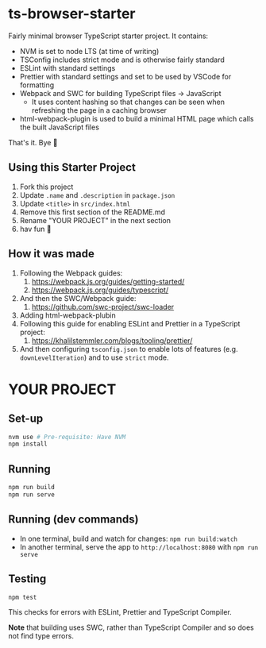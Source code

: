 # ts-browser-starter

Fairly minimal browser TypeScript starter project. It contains:

- NVM is set to node LTS (at time of writing)
- TSConfig includes strict mode and is otherwise fairly standard
- ESLint with standard settings
- Prettier with standard settings and set to be used by VSCode for formatting
- Webpack and SWC for building TypeScript files -> JavaScript
  - It uses content hashing so that changes can be seen when refreshing the page in a caching browser
- html-webpack-plugin is used to build a minimal HTML page which calls the built JavaScript files

That's it. Bye 🦧

## Using this Starter Project

1. Fork this project
2. Update `.name` and `.description` in `package.json`
3. Update `<title>` in `src/index.html`
4. Remove this first section of the README.md
5. Rename "YOUR PROJECT" in the next section
6. hav fun 🍌

## How it was made

1. Following the Webpack guides:
   1. https://webpack.js.org/guides/getting-started/
   2. https://webpack.js.org/guides/typescript/
2. And then the SWC/Webpack guide:
   1. https://github.com/swc-project/swc-loader
3. Adding html-webpack-plubin
4. Following this guide for enabling ESLint and Prettier in a TypeScript project:
   1. https://khalilstemmler.com/blogs/tooling/prettier/
5. And then configuring `tsconfig.json` to enable lots of features (e.g. `downLevelIteration`) and to use `strict` mode.

# YOUR PROJECT

## Set-up

```sh
nvm use # Pre-requisite: Have NVM
npm install
```

## Running

```sh
npm run build
npm run serve
```

## Running (dev commands)

- In one terminal, build and watch for changes: `npm run build:watch`
- In another terminal, serve the app to `http://localhost:8080` with `npm run serve`

## Testing

```sh
npm test
```

This checks for errors with ESLint, Prettier and TypeScript Compiler.

**Note** that building uses SWC, rather than TypeScript Compiler and so does not find type errors.
